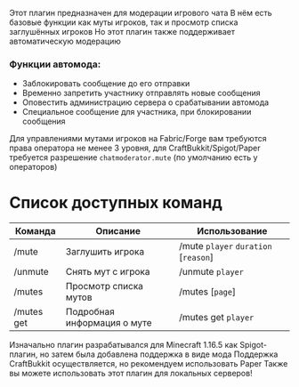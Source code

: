 Этот плагин предназначен для модерации игрового чата
В нём есть базовые функции как муты игроков, так и просмотр списка заглушённых игроков
Но этот плагин также поддерживает автоматическую модерацию
### Функции автомода:
- Заблокировать сообщение до его отправки
- Временно запретить участнику отправлять новые сообщения
- Оповестить администрацию сервера о срабатывании автомода
- Специальное сообщение для участника, при блокировании сообщения

Для управлениями мутами игроков на Fabric/Forge вам требуются права оператора не менее 3 уровня, для CraftBukkit/Spigot/Paper требуется разрешение `chatmoderator.mute` (по умолчанию есть у операторов)
# Список доступных команд
| Команда    | Описание                    | Использование                        |
|------------|-----------------------------|--------------------------------------|
| /mute      | Заглушить игрока            | /mute `player` `duration` [`reason`] |
| /unmute    | Снять мут с игрока          | /unmute `player`                     |
| /mutes     | Просмотр списка мутов       | /mutes [`page`]                      |
| /mutes get | Подробная информация о муте | /mutes get `player`                  |

Изначально плагин разрабатывался для Minecraft 1.16.5 как Spigot-плагин, но затем была добавлена поддержка в виде мода
Поддержка CraftBukkit осуществляется, но рекомендуем использовать Paper
Также вы можете использовать этот плагин для локальных серверов!
